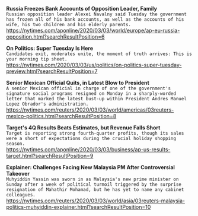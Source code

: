 **Russia Freezes Bank Accounts of Opposition Leader, Family**\
`Russian opposition leader Alexei Navalny said Tuesday the government has frozen all of his bank accounts, as well as the accounts of his wife, his two children and his elderly parents. `\
https://nytimes.com/aponline/2020/03/03/world/europe/ap-eu-russia-opposition.html?searchResultPosition=6

**On Politics: Super Tuesday Is Here**\
`Candidates exit, moderates unite, the moment of truth arrives: This is your morning tip sheet.`\
https://nytimes.com/2020/03/03/us/politics/on-politics-super-tuesday-preview.html?searchResultPosition=7

**Senior Mexican Official Quits, in Latest Blow to President**\
`A senior Mexican official in charge of one of the government's signature social programs resigned on Monday in a sharply-worded letter that marked the latest bust-up within President Andres Manuel Lopez Obrador's administration.`\
https://nytimes.com/reuters/2020/03/03/world/americas/03reuters-mexico-politics.html?searchResultPosition=8

**Target's 4Q Results Beats Estimates, but Revenue Falls Short**\
`Target is reporting strong fourth-quarter profits, though its sales were a short of expectations during the crucial holiday shopping season. `\
https://nytimes.com/aponline/2020/03/03/business/ap-us-results-target.html?searchResultPosition=9

**Explainer: Challenges Facing New Malaysia PM After Controversial Takeover**\
`Muhyiddin Yassin was sworn in as Malaysia's new prime minister on Sunday after a week of political turmoil triggered by the surprise resignation of Mahathir Mohamad, but he has yet to name any cabinet colleagues.`\
https://nytimes.com/reuters/2020/03/03/world/asia/03reuters-malaysia-politics-muhyiddin-explainer.html?searchResultPosition=10

